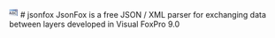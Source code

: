 ![](images/prg.gif) # jsonfox
JsonFox is a free JSON / XML parser for exchanging data between layers developed in Visual FoxPro 9.0
